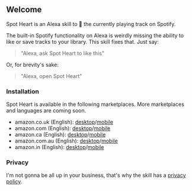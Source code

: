## Welcome

Spot Heart is an Alexa skill to 💚 the currently playing track on Spotify.

The built-in Spotify functionality on Alexa is weirdly missing the ability to like or save tracks to your library. This skill fixes that. Just say:

> "Alexa, ask Spot Heart to like this"

Or, for brevity's sake:

> "Alexa, open Spot Heart"

### Installation

Spot Heart is available in the following marketplaces. More marketplaces and languages are coming soon.

* amazon.co.uk (English): [desktop](https://www.amazon.co.uk/dp/B087P98VJY/)/[mobile](https://skills-store.amazon.co.uk/deeplink/dp/B087P98VJY)
* amazon.com (English): [desktop](https://www.amazon.com/dp/B087P98VJY/)/[mobile](https://skills-store.amazon.com/deeplink/dp/B087P98VJY)
* amazon.ca (English): [desktop](https://www.amazon.ca/dp/B087P98VJY)/[mobile](https://skills-store.amazon.ca/deeplink/dp/B087P98VJY)
* amazon.com.au (English): [desktop](https://www.amazon.com.au/dp/B087P98VJY)/[mobile](https://skills-store.amazon.com.au/deeplink/dp/B087P98VJY)
* amazon.in (English): [desktop](https://www.amazon.in/dp/B087P98VJY)/[mobile](https://skills-store.amazon.in/deeplink/dp/B087P98VJY)

### Privacy

I'm not gonna be all up in your business, that's why the skill has a [privacy policy](./privacy.md).
